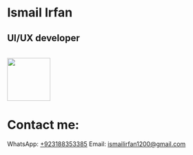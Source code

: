 <!DOCTYPE html>
<html lang="en">
<head>
    <meta charset="UTF-8">
    <meta name="viewport" content="width=device-width, initial-scale=1.0">
</head>
<body>
    <h1>Ismail Irfan</h1>
    <h2>UI/UX developer</h2>
<br>
<img src="https://github.com/Ismailirfan/Ismailirfan.github.io/assets/98257637/a0be120e-c7fd-4031-875e-8b3ffd709c90" style="height: 100px; width: 100px; border-radius:1px none 25%;">
<h1>Contact me:</h1>
WhatsApp: <a href="tel:+923188353385">+923188353385</a>
Email: <a href="email:ismailirfan1200@gmail.com">ismailirfan1200@gmail.com</a>

</body>
</html>
